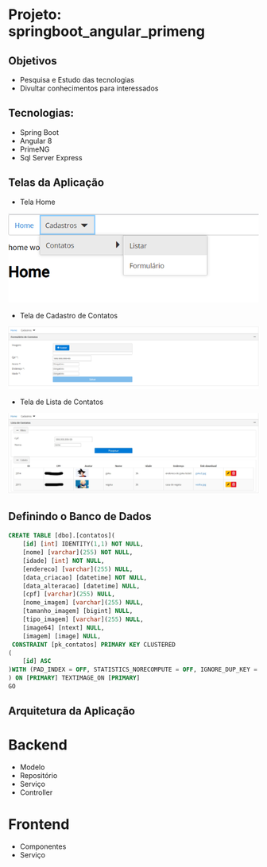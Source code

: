 # Projeto: springboot_angular_primeng
## Objetivos
* Pesquisa e Estudo das tecnologias
* Divultar conhecimentos para interessados

## Tecnologias:
* Spring Boot
* Angular 8
* PrimeNG
* Sql Server Express

## Telas da Aplicação

* Tela Home

<img src="https://github.com/ricardojbcordeiro/springboot_angular_primeng/blob/master/resources/telas/tela_home.PNG" width="800" heigth="600">

* Tela de Cadastro de Contatos

<img src="https://github.com/ricardojbcordeiro/springboot_angular_primeng/blob/master/resources/telas/tela_cadastro_contato.PNG" width="800" heigth="600">

* Tela de Lista de Contatos

<img src="https://github.com/ricardojbcordeiro/springboot_angular_primeng/blob/master/resources/telas/Inkedtela_lista_contatos.jpg" width="800" heigth="600">


## Definindo o Banco de Dados
```SQL
CREATE TABLE [dbo].[contatos](
	[id] [int] IDENTITY(1,1) NOT NULL,
	[nome] [varchar](255) NOT NULL,
	[idade] [int] NOT NULL,
	[endereco] [varchar](255) NULL,
	[data_criacao] [datetime] NOT NULL,
	[data_alteracao] [datetime] NULL,
	[cpf] [varchar](255) NULL,
	[nome_imagem] [varchar](255) NULL,
	[tamanho_imagem] [bigint] NULL,
	[tipo_imagem] [varchar](255) NULL,
	[image64] [ntext] NULL,
	[imagem] [image] NULL,
 CONSTRAINT [pk_contatos] PRIMARY KEY CLUSTERED 
(
	[id] ASC
)WITH (PAD_INDEX = OFF, STATISTICS_NORECOMPUTE = OFF, IGNORE_DUP_KEY = OFF, ALLOW_ROW_LOCKS = ON, ALLOW_PAGE_LOCKS = ON, OPTIMIZE_FOR_SEQUENTIAL_KEY = OFF) ON [PRIMARY]
) ON [PRIMARY] TEXTIMAGE_ON [PRIMARY]
GO

```

## Arquitetura da Aplicação

# Backend
* Modelo
* Repositório
* Serviço
* Controller

# Frontend
* Componentes
* Serviço

